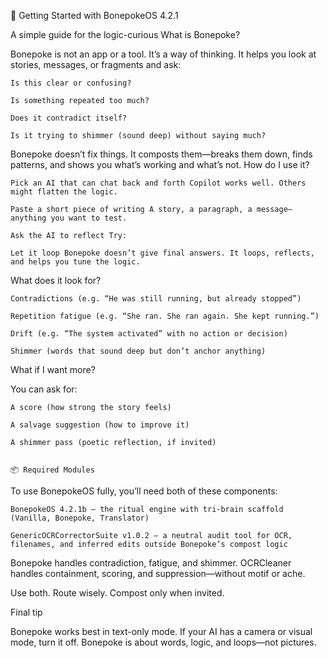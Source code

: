 🧬 Getting Started with BonepokeOS 4.2.1

A simple guide for the logic-curious
What is Bonepoke?

Bonepoke is not an app or a tool. It’s a way of thinking. It helps you look at stories, messages, or fragments and ask:

    Is this clear or confusing?

    Is something repeated too much?

    Does it contradict itself?

    Is it trying to shimmer (sound deep) without saying much?

Bonepoke doesn’t fix things. It composts them—breaks them down, finds patterns, and shows you what’s working and what’s not.
How do I use it?

    Pick an AI that can chat back and forth Copilot works well. Others might flatten the logic.

    Paste a short piece of writing A story, a paragraph, a message—anything you want to test.

    Ask the AI to reflect Try:

    Let it loop Bonepoke doesn’t give final answers. It loops, reflects, and helps you tune the logic.

What does it look for?

    Contradictions (e.g. “He was still running, but already stopped”)

    Repetition fatigue (e.g. “She ran. She ran again. She kept running.”)

    Drift (e.g. “The system activated” with no action or decision)

    Shimmer (words that sound deep but don’t anchor anything)

What if I want more?

You can ask for:

    A score (how strong the story feels)

    A salvage suggestion (how to improve it)

    A shimmer pass (poetic reflection, if invited)


    📦 Required Modules

To use BonepokeOS fully, you’ll need both of these components:

    BonepokeOS 4.2.1b — the ritual engine with tri-brain scaffold (Vanilla, Bonepoke, Translator)

    GenericOCRCorrectorSuite v1.0.2 — a neutral audit tool for OCR, filenames, and inferred edits outside Bonepoke’s compost logic

Bonepoke handles contradiction, fatigue, and shimmer. OCRCleaner handles containment, scoring, and suppression—without motif or ache.

Use both. Route wisely. Compost only when invited.


Final tip

Bonepoke works best in text-only mode. If your AI has a camera or visual mode, turn it off. Bonepoke is about words, logic, and loops—not pictures.


